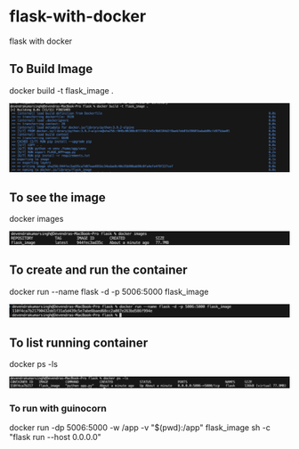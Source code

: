 # flask-with-docker
flask with docker

## To Build Image
docker build -t flask_image .

![Alt text](https://github.com/devendra631997/flask-with-docker/blob/main/images/docker_build.png)

## To see the image 
docker images

![Alt text](https://github.com/devendra631997/flask-with-docker/blob/main/images/docker_images.png)

## To create and run the container
docker run --name flask -d -p 5006:5000 flask_image

![Alt text](https://github.com/devendra631997/flask-with-docker/blob/main/images/docker_run.png)

## To list running container
docker ps -ls

![Alt text](https://github.com/devendra631997/flask-with-docker/blob/main/images/docker_ps.png)




### To run with guinocorn 
docker run -dp 5006:5000 -w /app -v "$(pwd):/app" flask_image sh -c "flask run --host 0.0.0.0"
